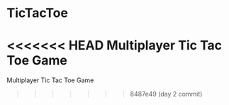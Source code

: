 # TicTacToe

<<<<<<< HEAD
Multiplayer Tic Tac Toe Game
=======
Multiplayer Tic Tac Toe Game
>>>>>>> 8487e49 (day 2 commit)
